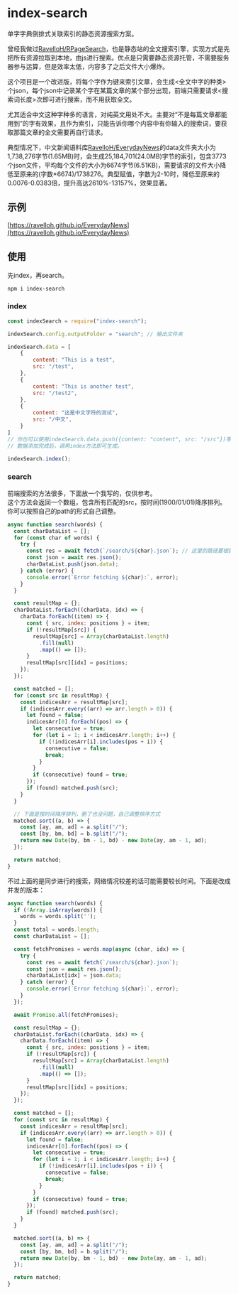 # index-search
单字字典倒排式关联索引的静态资源搜索方案。

曾经我做过[RavelloH/RPageSearch](https://github.com/RavelloH/RPageSearch)，也是静态站的全文搜索引擎，实现方式是先把所有资源拉取到本地，由js进行搜索。优点是只需要静态资源托管，不需要服务器参与运算，但是效率太低，内容多了之后文件大小爆炸。

这个项目是一个改进版，将每个字作为键来索引文章，会生成<全文中字的种类>个json，每个json中记录某个字在某篇文章的某个部分出现，前端只需要请求<搜索词长度>次即可进行搜索，而不用获取全文。

尤其适合中文这种字种多的语言，对纯英文用处不大。主要对“不是每篇文章都能用到”的字有效果，且作为索引，只能告诉你哪个内容中有你输入的搜索词，要获取那篇文章的全文需要再自行请求。

典型情况下，中文新闻语料库[RavelloH/EverydayNews](https://github.com/RavelloH/EverydayNews)的data文件夹大小为1,738,276字节(1.65MB)时，会生成25,184,701(24.0MB)字节的索引，包含3773个json文件，平均每个文件的大小为6674字节(6.51KB)，需要请求的文件大小降低至原来的(字数*6674)/1738276。典型赋值，字数为2-10时，降低至原来的0.0076-0.0383倍，提升高达2610%-13157%，效果显著。

## 示例
[https://ravelloh.github.io/EverydayNews](https://ravelloh.github.io/EverydayNews)

## 使用
先index，再search。

```
npm i index-search
```

### index
```javascript
const indexSearch = require("index-search");

indexSearch.config.outputFolder = "search"; // 输出文件夹

indexSearch.data = [
    {
        content: "This is a test",
        src: "/test",
    },
    {
        content: "This is another test",
        src: "/test2",
    },
    {
        content: "这是中文字符的测试",
        src: "/中文",
    }
]
// 你也可以使用indexSearch.data.push({content: "content", src: "/src"})等方式来添加数据，顺序无所谓。
// 数据添加完成后，调用index方法即可生成。

indexSearch.index();
```

### search
前端搜索的方法很多，下面放一个我写的，仅供参考。  
这个方法会返回一个数组，包含所有匹配的src，按时间(1900/01/01)降序排列。你可以按照自己的path的形式自己调整。
```javascript
async function search(words) {
  const charDataList = [];
  for (const char of words) {
    try {
      const res = await fetch(`/search/${char}.json`); // 这里的路径要根据你的实际情况调整
      const json = await res.json();
      charDataList.push(json.data);
    } catch (error) {
      console.error(`Error fetching ${char}:`, error);
    }
  }

  const resultMap = {};
  charDataList.forEach((charData, idx) => {
    charData.forEach((item) => {
      const { src, index: positions } = item;
      if (!resultMap[src]) {
        resultMap[src] = Array(charDataList.length)
          .fill(null)
          .map(() => []);
      }
      resultMap[src][idx] = positions;
    });
  });

  const matched = [];
  for (const src in resultMap) {
    const indicesArr = resultMap[src];
    if (indicesArr.every((arr) => arr.length > 0)) {
      let found = false;
      indicesArr[0].forEach((pos) => {
        let consecutive = true;
        for (let i = 1; i < indicesArr.length; i++) {
          if (!indicesArr[i].includes(pos + i)) {
            consecutive = false;
            break;
          }
        }
        if (consecutive) found = true;
      });
      if (found) matched.push(src);
    }
  }

  // 下面是按时间降序排列，删了也没问题，自己调整排序方式
  matched.sort((a, b) => {
    const [ay, am, ad] = a.split("/");
    const [by, bm, bd] = b.split("/");
    return new Date(by, bm - 1, bd) - new Date(ay, am - 1, ad);
  });

  return matched;
}

```
不过上面的是同步进行的搜索，网络情况较差的话可能需要较长时间。下面是改成并发的版本：
```js
async function search(words) {
  if (!Array.isArray(words)) {
    words = words.split('');
  }
  const total = words.length;
  const charDataList = [];

  const fetchPromises = words.map(async (char, idx) => {
    try {
      const res = await fetch(`/search/${char}.json`);
      const json = await res.json();
      charDataList[idx] = json.data;
    } catch (error) {
      console.error(`Error fetching ${char}:`, error);
    }
  });

  await Promise.all(fetchPromises);

  const resultMap = {};
  charDataList.forEach((charData, idx) => {
    charData.forEach((item) => {
      const { src, index: positions } = item;
      if (!resultMap[src]) {
        resultMap[src] = Array(charDataList.length)
          .fill(null)
          .map(() => []);
      }
      resultMap[src][idx] = positions;
    });
  });

  const matched = [];
  for (const src in resultMap) {
    const indicesArr = resultMap[src];
    if (indicesArr.every((arr) => arr.length > 0)) {
      let found = false;
      indicesArr[0].forEach((pos) => {
        let consecutive = true;
        for (let i = 1; i < indicesArr.length; i++) {
          if (!indicesArr[i].includes(pos + i)) {
            consecutive = false;
            break;
          }
        }
        if (consecutive) found = true;
      });
      if (found) matched.push(src);
    }
  }

  matched.sort((a, b) => {
    const [ay, am, ad] = a.split("/");
    const [by, bm, bd] = b.split("/");
    return new Date(by, bm - 1, bd) - new Date(ay, am - 1, ad);
  });

  return matched;
}

```
